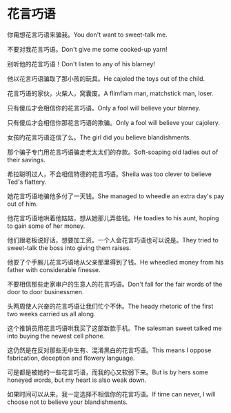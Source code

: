 # 花言巧语

<p><span class="chinese">你甭想花言巧语来骗我。</span><span class="english">You don't want to sweet-talk me.</span></p>

<p><span class="chinese">不要对我花言巧语。</span><span class="english">Don't give me some cooked-up yarn!</span></p>

<p><span class="chinese">别听他的花言巧语！</span><span class="english">Don't listen to any of his blarney!</span></p>

<p><span class="chinese">他以花言巧语骗取了那小孩的玩具。</span><span class="english">He cajoled the toys out of the child.</span></p>

<p><span class="chinese">花言巧语的家伙，火柴人，窝囊废。</span><span class="english">A flimflam man, matchstick man, loser.</span></p>

<p><span class="chinese">只有傻瓜才会相信你的花言巧语。</span><span class="english">Only a fool will believe your blarney.</span></p>

<p><span class="chinese">只有傻瓜才会相信你那花言巧语的欺骗。</span><span class="english">Only a fool will believe your cajolery.</span></p>

<p><span class="chinese">女孩旳花言巧语迩信了么。</span><span class="english">The girl did you believe blandishments.</span></p>

<p><span class="chinese">那个骗子专门用花言巧语骗走老太太们的存款。</span><span class="english">Soft-soaping old ladies out of their savings.</span></p>

<p><span class="chinese">希拉聪明过人，不会相信特德的花言巧语。</span><span class="english">Sheila was too clever to believe Ted's flattery.</span></p>

<p><span class="chinese">她花言巧语地骗他多付了一天钱。</span><span class="english">She managed to wheedle an extra day's pay out of him.</span></p>

<p><span class="chinese">他花言巧语地哄着他姑姑，想从她那儿弄些钱。</span><span class="english">He toadies to his aunt, hoping to gain some of her money.</span></p>

<p><span class="chinese">他们跟老板说好话，想要加工资。一个人会花言巧语也可以说是。</span><span class="english">They tried to sweet-talk the boss into giving them raises.</span></p>

<p><span class="chinese">他耍了个手腕儿花言巧语地从父亲那里得到了钱。</span><span class="english">He wheedled money from his father with considerable finesse.</span></p>

<p><span class="chinese">不要相信那些走家串户的生意人的花言巧语。</span><span class="english">Don't fall for the fair words of the door to door businessmen.</span></p>

<p><span class="chinese">头两周使人兴奋的花言巧语让我们忙个不休。</span><span class="english">The heady rhetoric of the first two weeks carried us all along.</span></p>

<p><span class="chinese">这个推销员用花言巧语哄我买了这部新款手机。</span><span class="english">The salesman sweet talked me into buying the newest cell phone.</span></p>

<p><span class="chinese">这仍然是在反对那些无中生有、混淆黑白的花言巧语。</span><span class="english">This means I oppose fabrication, deception and flowery language.</span></p>

<p><span class="chinese">可是都是被她的一些花言巧语，而我的心又软弱下来。</span><span class="english">But is by hers some honeyed words, but my heart is also weak down.</span></p>

<p><span class="chinese">如果时间可以从来，我一定选择不相信你的花言巧语。</span><span class="english">If time can never, I will choose not to believe your blandishments.</span></p>

